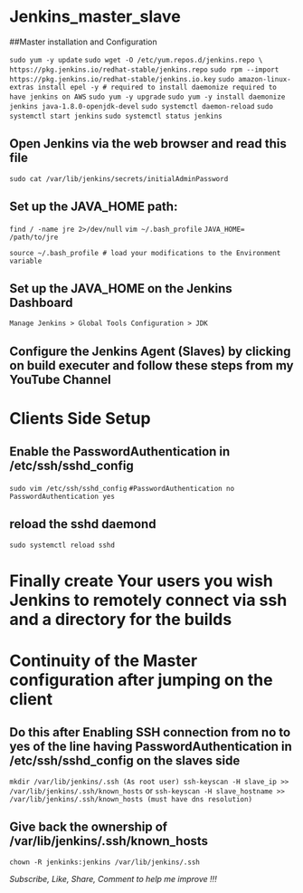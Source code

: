 # Jenkins_master_slave
##Master installation and Configuration

`sudo yum -y update`
`sudo wget -O /etc/yum.repos.d/jenkins.repo \
    https://pkg.jenkins.io/redhat-stable/jenkins.repo`
`sudo rpm --import https://pkg.jenkins.io/redhat-stable/jenkins.io.key`
`sudo amazon-linux-extras install epel -y # required to install daemonize required to have jenkins on AWS`
`sudo yum -y upgrade`
`sudo yum -y install daemonize jenkins java-1.8.0-openjdk-devel`
`sudo systemctl daemon-reload`
`sudo systemctl start jenkins`
`sudo systemctl status jenkins`

## Open Jenkins via the web browser and read this file
`sudo cat /var/lib/jenkins/secrets/initialAdminPassword`

## Set up the JAVA_HOME path:
`find / -name jre 2>/dev/null`
`vim ~/.bash_profile`
`JAVA_HOME= /path/to/jre`

`source ~/.bash_profile # load your modifications to the Environment variable`

## Set up the JAVA_HOME on the Jenkins Dashboard 
`Manage Jenkins > Global Tools Configuration > JDK`

## Configure the Jenkins Agent (Slaves) by clicking on build executer and follow these steps from my YouTube Channel


# Clients Side Setup 

## Enable the PasswordAuthentication in /etc/ssh/sshd_config

`sudo vim /etc/ssh/sshd_config`
`#PasswordAuthentication no` 
`PasswordAuthentication yes`

## reload the sshd daemond
`sudo systemctl reload sshd`

# Finally create Your users you wish Jenkins to remotely connect via ssh and a directory for the builds

# Continuity of the Master configuration after jumping on the client

## Do this after Enabling SSH connection from no to yes of the line having PasswordAuthentication in /etc/ssh/sshd_config on the slaves side
`mkdir /var/lib/jenkins/.ssh (As root user)
ssh-keyscan -H slave_ip >> /var/lib/jenkins/.ssh/known_hosts`
or
`ssh-keyscan -H slave_hostname >> /var/lib/jenkins/.ssh/known_hosts (must have dns resolution)`

## Give back the ownership of /var/lib/jenkins/.ssh/known_hosts 
`chown -R jenkinks:jenkins /var/lib/jenkins/.ssh`

*Subscribe, Like, Share, Comment to help me improve !!!*
